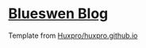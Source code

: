 # [Blueswen Blog](http://blueswen.github.io/)

Template from [Huxpro/huxpro.github.io](https://github.com/Huxpro/huxpro.github.io)
